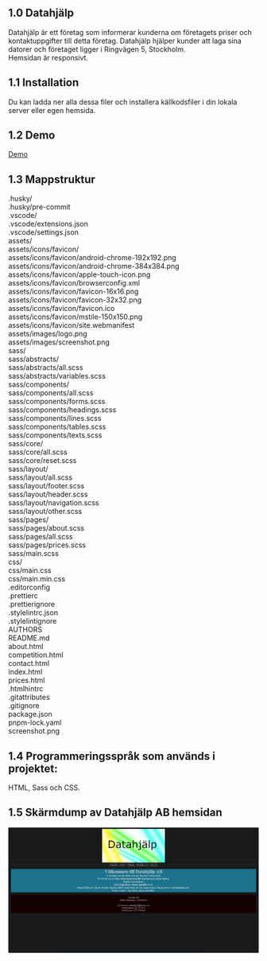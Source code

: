 ## 1.0 Datahjälp

Datahjälp är ett företag som informerar kunderna om företagets priser och kontaktuppgifter till detta företag. Datahjälp hjälper kunder att laga sina datorer och företaget ligger i Ringvägen 5, Stockholm.
<br>Hemsidan är responsivt.

## 1.1 Installation

Du kan ladda ner alla dessa filer och installera källkodsfiler i din lokala server eller egen hemsida.

## 1.2 Demo

<a href='https://fadihanna123.github.io/DatahjalpProjekt/'>Demo</a>

## 1.3 Mappstruktur

.husky/ <br />
.husky/pre-commit <br />
.vscode/ <br />
.vscode/extensions.json <br />
.vscode/settings.json <br />
assets/<br />
assets/icons/favicon/ <br />
assets/icons/favicon/android-chrome-192x192.png <br />
assets/icons/favicon/android-chrome-384x384.png <br />
assets/icons/favicon/apple-touch-icon.png <br />
assets/icons/favicon/browserconfig.xml <br />
assets/icons/favicon/favicon-16x16.png <br />
assets/icons/favicon/favicon-32x32.png <br />
assets/icons/favicon/favicon.ico <br />
assets/icons/favicon/mstile-150x150.png <br />
assets/icons/favicon/site.webmanifest <br />
assets/images/logo.png <br />
assets/images/screenshot.png <br />
sass/ <br />
sass/abstracts/ <br />
sass/abstracts/all.scss <br />
sass/abstracts/variables.scss <br />
sass/components/ <br />
sass/components/all.scss <br />
sass/components/forms.scss <br />
sass/components/headings.scss <br />
sass/components/lines.scss <br />
sass/components/tables.scss <br />
sass/components/texts.scss <br />
sass/core/ <br />
sass/core/all.scss <br />
sass/core/reset.scss <br />
sass/layout/ <br />
sass/layout/all.scss <br />
sass/layout/footer.scss <br />
sass/layout/header.scss <br />
sass/layout/navigation.scss <br />
sass/layout/other.scss <br />
sass/pages/ <br />
sass/pages/about.scss <br />
sass/pages/all.scss <br />
sass/pages/prices.scss <br />
sass/main.scss <br />
css/ <br />
css/main.css <br />
css/main.min.css <br />
.editorconfig <br />
.prettierc <br />
.prettierignore <br />
.stylelintrc.json <br />
.stylelintignore <br />
AUTHORS <br />
README.md <br />
about.html <br />
competition.html <br />
contact.html <br />
index.html <br />
prices.html <br />
.htmlhintrc <br />
.gitattributes <br />
.gitignore <br />
package.json <br />
pnpm-lock.yaml <br />
screenshot.png <br />

## 1.4 Programmeringsspråk som används i projektet:

HTML, Sass och CSS.

## 1.5 Skärmdump av Datahjälp AB hemsidan

![alt text](https://github.com/fadihanna123/DatahjalpProjekt/blob/master/screenshot.png 'Screenshot av hemsidan')
